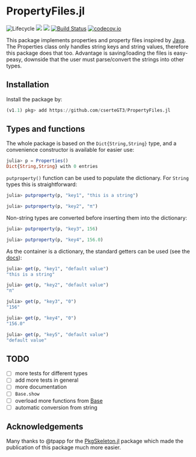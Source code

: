 # PropertyFiles.jl

![Lifecycle](https://img.shields.io/badge/lifecycle-experimental-orange.svg)<!--
![Lifecycle](https://img.shields.io/badge/lifecycle-maturing-blue.svg)
![Lifecycle](https://img.shields.io/badge/lifecycle-stable-green.svg)
![Lifecycle](https://img.shields.io/badge/lifecycle-retired-orange.svg)
![Lifecycle](https://img.shields.io/badge/lifecycle-archived-red.svg)
![Lifecycle](https://img.shields.io/badge/lifecycle-dormant-blue.svg) -->
[![](https://img.shields.io/badge/docs-stable-blue.svg)](https://cserteGT3.github.io/PropertyFiles.jl/stable)
[![](https://img.shields.io/badge/docs-dev-blue.svg)](https://cserteGT3.github.io/PropertyFiles.jl/dev)
[![Build Status](https://travis-ci.com/cserteGT3/PropertyFiles.jl.svg?branch=master)](https://travis-ci.com/cserteGT3/PropertyFiles.jl)
[![codecov.io](http://codecov.io/github/cserteGT3/PropertyFiles.jl/coverage.svg?branch=master)](http://codecov.io/github/cserteGT3/PropertyFiles.jl?branch=master)

This package implements properties and property files inspired by [Java](https://docs.oracle.com/en/java/javase/12/docs/api/java.base/java/util/Properties.html).
The Properties class only handles string keys and string values, therefore this package does that too.
Advantage is saving/loading the files is easy-peasy, downside that the user must parse/convert the strings into other types.

## Installation

Install the package by:
```julia
(v1.1) pkg> add https://github.com/cserteGT3/PropertyFiles.jl
```

## Types and functions

The whole package is based on the `Dict{String,String}` type, and a convenience constructor is available for easier use:

```julia
julia> p = Properties()
Dict{String,String} with 0 entries
```

`putproperty()` function can be used to populate the dictionary. For `String` types this is straightforward:

```julia
julia> putproperty(p, "key1", "this is a string")

julia> putproperty(p, "key2", "π")
```

Non-string types are converted before inserting them into the dictionary:

```julia
julia> putproperty(p, "key3", 156)

julia> putproperty(p, "key4", 156.0)
```

As the container is a dictionary, the standard getters can be used (see the [docs](https://docs.julialang.org/en/v1/base/collections/#Dictionaries-1)):

```julia
julia> get(p, "key1", "default value")
"this is a string"

julia> get(p, "key2", "default value")
"π"

julia> get(p, "key3", "0")
"156"

julia> get(p, "key4", "0")
"156.0"

julia> get(p, "key5", "default value")
"default value"
```

## TODO

* [ ] more tests for different types
* [ ] add more tests in general
* [ ] more documentation
* [ ] `Base.show`
* [ ] overload more functions from [Base](https://docs.julialang.org/en/v1/base/collections/#Dictionaries-1)
* [ ] automatic conversion from string

## Acknowledgements

Many thanks to @tpapp for the [PkgSkeleton.jl](https://github.com/tpapp/PkgSkeleton.jl) package which made the publication of this package much more easier.
